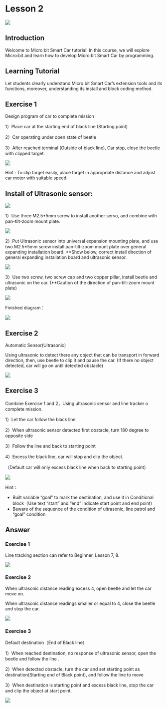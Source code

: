 # Lesson 2
![](pic/2/2_1.png)

## Introduction
<P>
Welcome to Micro:bit Smart Car tutorial! In this course, we will explore Micro:bit and learn how to develop Micro:bit Smart Car by programming.  
<P>

## Learning Tutorial
<P>
Let students clearly understand Micro:bit Smart Car’s extension tools and its functions, moreover, understanding its install and block coding method.
<P>

## Exercise 1
<P>
Design program of car to complete mission
<P>
<P>
1）Place car at the starting end of black line (Starting point)
<P>
<P>
2）Car operating under open state of beetle 
<P>
<P>
3）After reached terminal (Outside of black line), Car stop, close the beetle with clipped target.
<P>

![](pic/2/2_2.png)
<P>
Hint : To clip target easily, place target in appropriate distance and adjust car motor with suitable speed.
<P>

## Install of Ultrasonic sensor:
![](pic/2/2_3.png)
<P>
1）Use three M2.5*5mm screw to install another servo, and combine with pan-tilt-zoom mount plate.
<P>

![](pic/2/2_4.png)
<P> 
2）Put Ultrasonic sensor into universal expansion mounting plate, and use two M2.5*5mm screw  install pan-tilt-zoom mount plate over general expanding installation board. **Show below, correct install direction of general expanding installation board and ultrasonic sensor.
<P>

![](pic/2/2_5.png)
<P>
3）Use two screw, two screw cap and two copper pillar, install beetle and ultrasonic on the car. (**Caution of the direction of pan-tilt-zoom mount plate) 
<P>

![](pic/2/2_6.png)
<P>
Finished diagram：
<P>

![](pic/2/2_7.png)

## Exercise 2
<P>
Automatic Sensor(Ultrasonic)
<P>
<P>
Using ultrasonic to detect there any object that can be transport in forward direction, then, use beetle to clip it and pause the car. (If there no object detected, car will go on until detected obstacle) 
<P>

![](pic/2/2_8.png)

## Exercise 3
<P>
Combine Exercise 1 and 2，Using ultrasonic sensor and line tracker o complete mission.
<P>
<P>
1）Let the car follow the black line
<P>
<P>
2）When ultrasonic sensor detected first obstacle, turn 180 degree to opposite side 
<P>
<P>
3）Follow the line and back to starting point     
<P>
<P>
4）Excess the black line, car will stop and clip the object.
<P>
<P>
（Default car will only excess black line when back to starting point）
<P>

![](pic/2/2_9.png)
<P>
Hint：
<P>

+ Built variable “goal” to mark the destination, and use it in  Conditional block（Use text “start” and “end” indicate start point and end point）
+ Beware of the sequence of  the condition of ultrasonic, line patrol and “goal” condition

## Answer
### Exercise 1
<P>
Line tracking section can refer to Beginner, Lesson 7, 8.
<P>

![](pic/2/2_11.png)

### Exercise 2
<P>
When ultrasonic distance  reading excess 4, open beetle and let the car move on.
<P>
<P>
When ultrasonic distance readings smaller or equal to 4, close the beetle and stop the car.
<P>

![](pic/2/2_12.png)

### Exercise 3
<P>
Default destination（End of Black line）
<P>
<P>
1）When reached destination, no response of ultrasonic sensor, open the beetle and follow the line .
<P>
<P>
2）When detected obstacle, turn the car and set starting point as destination(Starting end of Black point), and follow the line to move 
<P>
<P>
3）When destination is starting point and excess black line, stop the car and clip the object at start point.  
<P>

![](pic/2/2_13.png)

